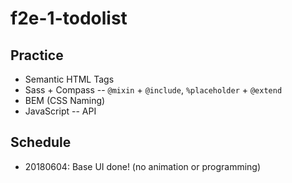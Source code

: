 # f2e-1-todolist

## Practice
- Semantic HTML Tags
- Sass + Compass
-- `@mixin` + `@include`, `%placeholder` + `@extend`
- BEM (CSS Naming)
- JavaScript
-- API

## Schedule
- 20180604: Base UI done! (no animation or programming)
